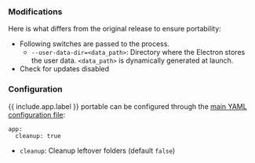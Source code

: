 ### Modifications

Here is what differs from the original release to ensure portability:

* Following switches are passed to the process.
  * `--user-data-dir=<data_path>`: Directory where the Electron stores the user data. `<data_path>` is dynamically generated at launch.
* Check for updates disabled

### Configuration

{{ include.app.label }} portable can be configured through the [main YAML configuration file](/doc/configuration/):

<div class="language-yml highlighter-rouge"><div class="highlight"><pre class="highlight"><code>app:
  cleanup: true
</code></pre></div></div>

* `cleanup`: Cleanup leftover folders (default `false`)
